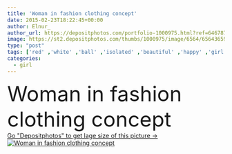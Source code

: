```yaml
---
title: 'Woman in fashion clothing concept'
date: 2015-02-23T18:22:45+00:00
author: Elnur_
author_url: https://depositphotos.com/portfolio-1000975.html?ref=64678756
image: https://st2.depositphotos.com/thumbs/1000975/image/6564/65643659/api_thumb_450.jpg?forcejpeg=true
type: "post"
tags: ['red' ,'white' ,'ball' ,'isolated' ,'beautiful' ,'happy' ,'girl' ,'female' ,'smiling' ,'clothing' ,'model' ,'cheerful' ,'style' ,'walking' ,'fashion' ,'coat' ,'suit' ,'elegant' ,'evening' ,'glamour' ,'woman' ,'lifestyle' ,'shirt' ,'joyful' ,'lady' ,'clothes' ,'vogue' ,'dress' ,'glamor' ,'attractive' ,'walk' ,'skirt' ,'posing' ,'mini' ,'short' ,'costume' ,'excited' ,'robe' ,'gown' ,'jacket' ,'fashionable' ,'couture' ,'frock' ,'haute' ,'miniskirt' ,'ball dress' ,'balldress' ]
categories: 
  - girl
---
```

<div aling="center">
            <font size="60"> Woman in fashion clothing concept</font>   
</div>
<div>
    <a href='https://st2.depositphotos.com/thumbs/1000975/image/6564/65643659/api_thumb_450.jpg?forcejpeg=true?ref=64678756' target=_blank > Go "Depositphotos" to get lage size of this picture ->
        <img href='https://st2.depositphotos.com/thumbs/1000975/image/6564/65643659/api_thumb_450.jpg?forcejpeg=true?ref=64678756' src='https://st2.depositphotos.com/1000975/6564/i/950/depositphotos_65643659-stock-photo-woman-in-fashion-clothing-concept.jpg?forcejpeg=true' alt='Woman in fashion clothing concept' >
    </a>
</div>
